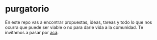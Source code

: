 # purgatorio
En este repo vas a encontrar propuestas, ideas, tareas y todo lo que nos ocurra que puede ser viable o no para darle vida a la comunidad. Te invitamos a pasar por [acá](discussions).
